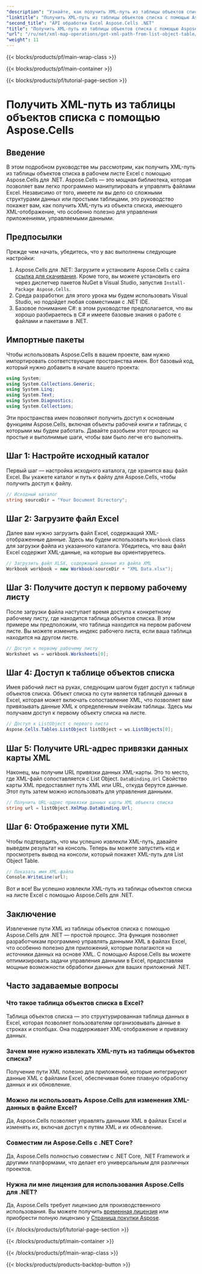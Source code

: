 ```yaml
---
"description": "Узнайте, как получить XML-путь из таблицы объектов списка в Excel с помощью Aspose.Cells для .NET. Пошаговое руководство для разработчиков .NET."
"linktitle": "Получить XML-путь из таблицы объектов списка с помощью Aspose.Cells"
"second_title": "API обработки Excel Aspose.Cells .NET"
"title": "Получить XML-путь из таблицы объектов списка с помощью Aspose.Cells"
"url": "/ru/net/xml-map-operations/get-xml-path-from-list-object-table/"
"weight": 11
---
```


{{< blocks/products/pf/main-wrap-class >}}

{{< blocks/products/pf/main-container >}}

{{< blocks/products/pf/tutorial-page-section >}}

# Получить XML-путь из таблицы объектов списка с помощью Aspose.Cells

## Введение
В этом подробном руководстве мы рассмотрим, как получить XML-путь из таблицы объектов списка в рабочем листе Excel с помощью Aspose.Cells для .NET. Aspose.Cells — это мощная библиотека, которая позволяет вам легко программно манипулировать и управлять файлами Excel. Независимо от того, имеете ли вы дело со сложными структурами данных или простыми таблицами, это руководство покажет вам, как получить XML-путь из объекта списка, имеющего XML-отображение, что особенно полезно для управления приложениями, управляемыми данными.
## Предпосылки
Прежде чем начать, убедитесь, что у вас выполнены следующие настройки:
1. Aspose.Cells для .NET: Загрузите и установите Aspose.Cells с сайта [ссылка для скачивания](https://releases.aspose.com/cells/net/). Кроме того, вы можете установить его через диспетчер пакетов NuGet в Visual Studio, запустив `Install-Package Aspose.Cells`.
2. Среда разработки: для этого урока мы будем использовать Visual Studio, но подойдет любая совместимая с .NET IDE.
3. Базовое понимание C#: в этом руководстве предполагается, что вы хорошо разбираетесь в C# и имеете базовые знания о работе с файлами и пакетами в .NET.
## Импортные пакеты
Чтобы использовать Aspose.Cells в вашем проекте, вам нужно импортировать соответствующие пространства имен. Вот базовый код, который нужно добавить в начале вашего проекта:
```csharp
using System;
using System.Collections.Generic;
using System.Linq;
using System.Text;
using System.Diagnostics;
using System.Collections;
```
Эти пространства имен позволяют получить доступ к основным функциям Aspose.Cells, включая объекты рабочей книги и таблицы, с которыми мы будем работать.
Давайте разобьем этот процесс на простые и выполнимые шаги, чтобы вам было легче его выполнять.
## Шаг 1: Настройте исходный каталог
Первый шаг — настройка исходного каталога, где хранится ваш файл Excel. Вы укажете каталог и путь к файлу для Aspose.Cells, чтобы получить доступ к файлу.
```csharp
// Исходный каталог
string sourceDir = "Your Document Directory";
```
## Шаг 2: Загрузите файл Excel
Далее вам нужно загрузить файл Excel, содержащий XML-отображенные данные. Здесь мы будем использовать `Workbook` class для загрузки файла из указанного каталога. Убедитесь, что ваш файл Excel содержит XML-данные, на которые вы ориентируетесь.
```csharp
// Загрузить файл XLSX, содержащий данные из файла XML
Workbook workbook = new Workbook(sourceDir + "XML Data.xlsx");
```
## Шаг 3: Получите доступ к первому рабочему листу
После загрузки файла наступает время доступа к конкретному рабочему листу, где находится таблица объектов списка. В этом примере мы предположим, что таблица находится на первом рабочем листе. Вы можете изменить индекс рабочего листа, если ваша таблица находится на другом листе.
```csharp
// Доступ к первому рабочему листу
Worksheet ws = workbook.Worksheets[0];
```
## Шаг 4: Доступ к таблице объектов списка
Имея рабочий лист на руках, следующим шагом будет доступ к таблице объектов списка. Объект списка по сути является таблицей данных в Excel, которая может включать сопоставление XML, что позволяет вам привязывать данные XML к определенным ячейкам таблицы. Здесь мы получаем доступ к первому объекту списка на листе.
```csharp
// Доступ к ListObject с первого листа
Aspose.Cells.Tables.ListObject listObject = ws.ListObjects[0];
```
## Шаг 5: Получите URL-адрес привязки данных карты XML
Наконец, мы получим URL привязки данных XML-карты. Это то место, где XML-файл сопоставляется с List Object. `DataBinding.Url` Свойство карты XML предоставляет путь XML или URL, откуда берутся данные. Этот путь затем можно использовать для управления данными.
```csharp
// Получить URL-адрес привязки данных карты XML объекта списка
string url = listObject.XmlMap.DataBinding.Url;
```
## Шаг 6: Отображение пути XML
Чтобы подтвердить, что мы успешно извлекли XML-путь, давайте выведем результат на консоль. Теперь вы можете запустить код и просмотреть вывод на консоли, который покажет XML-путь для List Object Table.
```csharp
// Показать имя XML-файла
Console.WriteLine(url);
```
Вот и все! Вы успешно извлекли XML-путь из таблицы объектов списка на листе Excel с помощью Aspose.Cells для .NET.
## Заключение
Извлечение пути XML из таблицы объектов списка с помощью Aspose.Cells для .NET — простой процесс. Эта функция позволяет разработчикам программно управлять данными XML в файлах Excel, что особенно полезно для приложений, которые полагаются на источники данных на основе XML. С помощью Aspose.Cells вы можете оптимизировать задачи управления данными в Excel, предоставляя мощные возможности обработки данных для ваших приложений .NET.
## Часто задаваемые вопросы
### Что такое таблица объектов списка в Excel?
Таблица объектов списка — это структурированная таблица данных в Excel, которая позволяет пользователям организовывать данные в строках и столбцах. Она поддерживает XML-отображение и привязку данных.
### Зачем мне нужно извлекать XML-путь из таблицы объектов списка?
Получение пути XML полезно для приложений, которые интегрируют данные XML с файлами Excel, обеспечивая более плавную обработку данных и их обновление.
### Можно ли использовать Aspose.Cells для изменения XML-данных в файле Excel?
Да, Aspose.Cells позволяет управлять данными XML в файлах Excel и изменять их, включая доступ к путям XML и их обновление.
### Совместим ли Aspose.Cells с .NET Core?
Да, Aspose.Cells полностью совместим с .NET Core, .NET Framework и другими платформами, что делает его универсальным для различных проектов.
### Нужна ли мне лицензия для использования Aspose.Cells для .NET?
Да, Aspose.Cells требует лицензию для производственного использования. Вы можете получить [временная лицензия](https://purchase.aspose.com/temporary-license/) или приобрести полную лицензию у [Страница покупки Aspose](https://purchase.aspose.com/buy).

{{< /blocks/products/pf/tutorial-page-section >}}

{{< /blocks/products/pf/main-container >}}

{{< /blocks/products/pf/main-wrap-class >}}

{{< blocks/products/products-backtop-button >}}